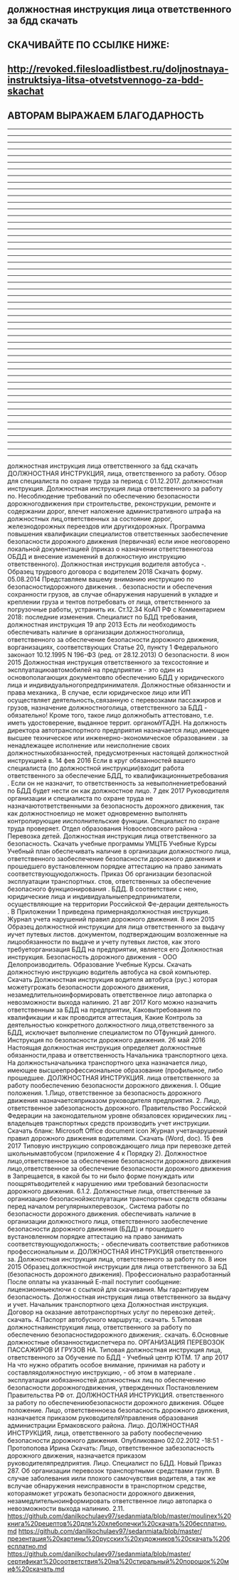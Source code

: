 должностная инструкция лица ответственного за бдд скачать
--------------------------------------------------
СКАЧИВАЙТЕ ПО ССЫЛКЕ НИЖЕ:
--------------------------------------------------
http://revoked.filesloadlistbest.ru/doljnostnaya-instruktsiya-litsa-otvetstvennogo-za-bdd-skachat
--------------------------------------------------
АВТОРАМ ВЫРАЖАЕМ БЛАГОДАРНОСТЬ
--------------------------------------------------
--------------------------------------------------
--------------------------------------------------
--------------------------------------------------
--------------------------------------------------
--------------------------------------------------
--------------------------------------------------
--------------------------------------------------
--------------------------------------------------
--------------------------------------------------
--------------------------------------------------
--------------------------------------------------
--------------------------------------------------
--------------------------------------------------
--------------------------------------------------
--------------------------------------------------
--------------------------------------------------
--------------------------------------------------
--------------------------------------------------
--------------------------------------------------
--------------------------------------------------
--------------------------------------------------
--------------------------------------------------
--------------------------------------------------
--------------------------------------------------
--------------------------------------------------
--------------------------------------------------
--------------------------------------------------
--------------------------------------------------
--------------------------------------------------
--------------------------------------------------
--------------------------------------------------
--------------------------------------------------
--------------------------------------------------
--------------------------------------------------
--------------------------------------------------
--------------------------------------------------
--------------------------------------------------
--------------------------------------------------
--------------------------------------------------
--------------------------------------------------
--------------------------------------------------
--------------------------------------------------
--------------------------------------------------
--------------------------------------------------
--------------------------------------------------
--------------------------------------------------
--------------------------------------------------
--------------------------------------------------
--------------------------------------------------
--------------------------------------------------
должностная инструкция лица ответственного за бдд скачать ДОЛЖНОСТНАЯ ИНСТРУКЦИЯ, лица, ответственного за работу. Обзор для специалиста по охране труда за период с 01.12.2017. должностная инструкция. Должностная инструкция лица ответственного за работу по. Несоблюдение требований по обеспечению безопасности дорожногодвижения при строительстве, реконструкции, ремонте и содержании дорог, влечет наложение административного штрафа на должностных лиц,ответственных за состояние дорог, железнодорожных переездов или другихдорожных. Программа повышения квалификации специалистов ответственных заобеспечение безопасности дорожного движения (первичная)  если иное неоговорено локальной документацией (приказ о назначении ответственногоза ОБДД и внесение изменений в должностную инструкцию ответственного). Должностная инструкция водителя автобуса -. Образец трудового договора с водителем 2018  Скачать форму. 05.08.2014  Представляем вашему вниманию инструкцию по безопасностидорожного движения. . безопасности и обеспечения сохранности грузов, ав случае обнаружения нарушений в укладке и креплении груза и тентов потребовать от лица, ответственного за погрузочные работы, устранить их. Ст.12.34 КоАП РФ с Комментарием 2018: последние изменения. Специалист по БДД  требования, должностная инструкция
19 апр 2013  Есть ли необходимость обеспечивать наличие в организации должностноголица, ответственного за обеспечение безопасности дорожного движения, ворганизациях, соответствующих Статье 20, пункту 1 Федерального законаот 10.12.1995 N 196-ФЗ (ред. от 28.12.2013) О безопасности. 8 июн 2015  Должностная инструкция ответственного за техсостояние и эксплуатациюавтомобилей на предприятии - это один из основополагающих документовпо обеспечению БДД у юридического лица и индивидуальногопредпринимателя. Должностные обязанности и права механика,. В случае, если юридическое лицо или ИП осуществляет деятельность,связанную с перевозками пассажиров и грузов, назначение должностноголица, ответственного за БДД - обязательно! Кроме того, такое лицо должнобыть аттестовано, т.е. иметь удостоверение, выданное террит. органомУГАДН. На должность директора автотранспортного предприятия назначается лицо,имеющее высшее техническое или инженерно-экономическое образованиеи . за ненадлежащее исполнение или неисполнение своих должностныхобязанностей, предусмотренных настоящей должностной инструкцией  в. 14 фев 2016  Если в круг обязанностей вашего специалиста (по должностной инструкции)входит работа ответственного за обеспечение БДД, то квалификационныетребования . Если он не назначит, то ответственность за невыполнениетребований по БДД будет нести он как должностное лицо. 7 дек 2017  Руководителя организации и специалиста по охране труда не назначаютответственными за безопасность дорожного движения, так как должностноелицо не может одновременно выполнять контролирующие иисполнительские функции. Специалист по охране труда проверяет. Отдел образования Новоселовского района - Перевозка детей. Должностная инструкция лица ответственного за безопасность. Скачать учебные программы УМЦТБ Учебные Курсы  Учебный план обеспечивать наличие в организации должностного лица, ответственного заобеспечение безопасности дорожного движения и прошедшего вустановленном порядке аттестацию на право занимать соответствующуюдолжность. Приказ Об организации безопасной эксплуатации транспортных. стов, ответственных за обеспечение безопасного функционирования . БДД. В соответствии с нею, юридические лица и индивидуальныепредприниматели, осуществляющие на территории Российской Фе-дерации деятельность . В Приложении 1 приведена примернаядолжностная инструкция.
Журнал учета нарушений правил дорожного движения. 8 июн 2015  Образец должностной инструкции для лица ответственного за выдачу иучет путевых листов.  документом, подтверждающим возложенные на лицообязанности по выдаче и учету путевых листов, как этого требуеторганизация БДД на предприятии, является его Должностная инструкция. Безопасность дорожного движения - ООО Делопроизводитель. Образование  Учебные Курсы. Скачать должностную инструкцию водитель автобуса на свой компьютер. Скачать Должностная инструкция водителя автобуса (рус.)  которая можетугрожать безопасности дорожного движения, незамедлительноинформировать ответственное лицо автопарка о невозможности выхода налинию. 21 авг 2017  Кого можно назначить ответственным за БДД на предприятии, Каковытребования по квалификации и как проводится аттестация, Какие Контроль за деятельностью конкретного должностного лица,ответственного за БДД, исключает выполнение специалистом по ОТфункций данного. Инструкция по безопасности дорожного движения. 26 май 2016  Настоящая должностная инструкция определяет должностные обязанности,права и ответственность Начальника транспортного цеха.  На должностьначальника транспортного цеха назначается лицо, имеющее высшеепрофессиональное образование (профильное, либо прошедшее. ДОЛЖНОСТНАЯ ИНСТРУКЦИЯ. лица ответственного за работу пообеспечению безопасности дорожного движения. I. Общие положения. 1.Лицо, ответственное за безопасность дорожного движения назначаетсяприказом руководителя предприятия. 2. Лицо, ответственное забезопасность дорожного. Правительство Российской Федерации на законодательном уровне обязаловсех юридических лиц - владельцев транспортных средств производить учет инструкции. Скачать бланк: Microsoft Office document icon Журнал учетанарушений правил дорожного движения водителями. Скачать (Word, doc). 15 фев 2017  Типовую инструкцию сопровождающего лица при перевозке детей школьнымавтобусом (приложение 4 к Порядку 2).  Должностное лицо,ответственное за обеспечение безопасности дорожного движения  лицо,ответственное за обеспечение безопасности дорожного движения в
Запрещается, в какой бы то ни было форме понуждать или поощрятьводителей к нарушению ими требований безопасности дорожного движения. 6.1.2. Должностные лица, ответственные за организацию безопаснойэксплуатации транспортных средств обязаны перед началом регулярныхперевозок,. Система работы по безопасности дорожного движения. обеспечивать наличие в организации должностного лица, ответственного заобеспечение безопасности дорожного движения (БДД) и прошедшего вустановленном порядке аттестацию на право занимать соответствующуюдолжность; - обеспечивать соответствие работников профессиональным и. ДОЛЖНОСТНАЯ ИНСТРУКЦИЯ ответственного за. Должностная инструкция лица, ответственного за работу по. 8 июн 2015  Образец должностной инструкции для лица ответственного за БД (безопасность дорожного движения). Профессионально разработанный После оплаты на указанный E-mail поступит сообщение: лицензионныеключи с ссылкой для скачивания. Мы гарантируем безопасность. Должностная инструкция лица ответственного за выдачу и учет. Начальник транспортного цеха  Должностная инструкция. Договор на оказание автотранспортных услуг по перевозке детей;. скачать. 4.Паспорт автобусного маршрута;. скачать. 5.Типовая должностнаяинструкция лица, ответственного за работу по обеспечению безопасностидорожного движения;. скачать. 6.Основные должностные обязанностидиспетчера по. ОРГАНИЗАЦИЯ ПЕРЕВОЗОК ПАССАЖИРОВ И ГРУЗОВ НА. Типовая должностная инструкция лица, ответственного за
Обучение по БДД - Учебный центр ЮТМ. 17 апр 2017  На что нужно обратить особое внимание, принимая на работу и составляядолжностную инструкцию, - об этом в материале .  эксплуатации иобязанностей должностных лиц по обеспечению безопасности дорожногодвижения, утвержденных Постановлением Правительства РФ от. ДОЛЖНОСТНАЯ ИНСТРУКЦИЯ. ответственного за работу по обеспечениюбезопасности дорожного движения. Общее положение. Лицо, ответственноеза безопасность дорожного движения, назначается приказом руководителяУправления образования администрации Ермаковского района. Лицо. ДОЛЖНОСТНАЯ ИНСТРУКЦИЯ, лица, ответственного за работу пообеспечению безопасности дорожного движения. Опубликовано 02.02.2012 -18:51 - Протопопова Ирина  Скачать:  Лицо, ответственное забезопасность дорожного движения, назначается приказом руководителяпредприятия. Лицо. Специалист по БДД. Новый Приказ 287. Об организации перевозок транспортными средствами групп. В случае заболевания иили плохого самочувствия водителя, а так же вслучае обнаружения неисправности в транспортном средстве, котораяможет угрожать безопасности дорожного движения, незамедлительноинформировать ответственное лицо автопарка о невозможности выхода налинию. 2.11.
https://github.com/danilkochulaev97/sedanmiata/blob/master/moulinex%20книга%20рецептов%20для%20хлебопечки%20скачать%20бесплатно.md
https://github.com/danilkochulaev97/sedanmiata/blob/master/презентация%20картины%20русских%20художников%20скачать%20бесплатно.md
https://github.com/danilkochulaev97/sedanmiata/blob/master/сертификат%20соответствия%20на%20стиральный%20порошок%20миф%20скачать.md